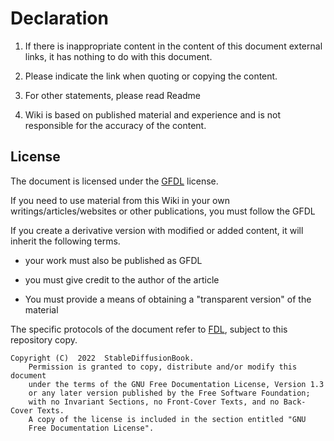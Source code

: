 # Declaration
1. If there is inappropriate content in the content of this document external links, it has nothing to do with this document.

2. Please indicate the link when quoting or copying the content.

3. For other statements, please read Readme

4. Wiki is based on published material and experience and is not responsible for the accuracy of the content.

## License

The document is licensed under the [GFDL](https://www.gnu.org/licenses/fdl-1.3-faq.html) license.

If you need to use material from this Wiki in your own writings/articles/websites or other publications, you must follow the GFDL

If you create a derivative version with modified or added content, it will inherit the following terms.

* your work must also be published as GFDL

* you must give credit to the author of the article

* You must provide a means of obtaining a "transparent version" of the material

The specific protocols of the document refer to [FDL](https://www.gnu.org/licenses/fdl-1.3.html), subject to this repository copy.

```
Copyright (C)  2022  StableDiffusionBook.
    Permission is granted to copy, distribute and/or modify this document
    under the terms of the GNU Free Documentation License, Version 1.3
    or any later version published by the Free Software Foundation;
    with no Invariant Sections, no Front-Cover Texts, and no Back-Cover Texts.
    A copy of the license is included in the section entitled "GNU
    Free Documentation License".
```
